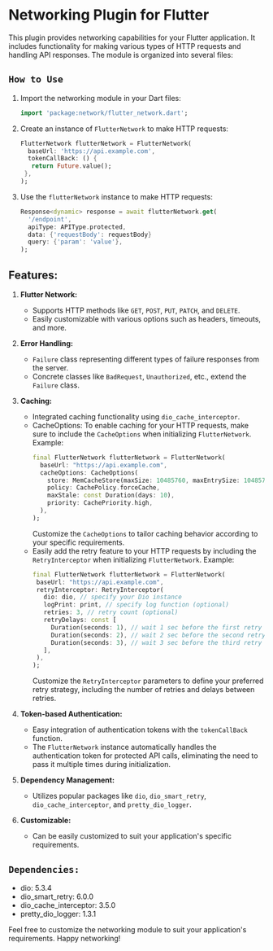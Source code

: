 # Networking Plugin for Flutter

This plugin provides networking capabilities for your Flutter application. It includes functionality for making various types of HTTP requests and handling API responses. The module is organized into several files:

## `How to Use`

1. Import the networking module in your Dart files:
   ```dart
   import 'package:network/flutter_network.dart';
   ```

2. Create an instance of `FlutterNetwork` to make HTTP requests:
   ```dart
   FlutterNetwork flutterNetwork = FlutterNetwork(
     baseUrl: 'https://api.example.com',
     tokenCallBack: () {
      return Future.value();
    },
   );
   ```

3. Use the `flutterNetwork` instance to make HTTP requests:
   ```dart
   Response<dynamic> response = await flutterNetwork.get(
     '/endpoint',
     apiType: APIType.protected,
     data: {'requestBody': requestBody}  
     query: {'param': 'value'},
   );
   ```

## Features:

1. **Flutter Network:**
   - Supports HTTP methods like `GET`, `POST`, `PUT`, `PATCH`, and `DELETE`.
   - Easily customizable with various options such as headers, timeouts, and more.

2. **Error Handling:**
   - `Failure` class representing different types of failure responses from the server.
   - Concrete classes like `BadRequest`, `Unauthorized`, etc., extend the `Failure` class.

3. **Caching:**
   - Integrated caching functionality using `dio_cache_interceptor`.
   - CacheOptions: To enable caching for your HTTP requests, make sure to include the `CacheOptions` when initializing `FlutterNetwork`. Example:
      ```dart
      final FlutterNetwork flutterNetwork = FlutterNetwork(
        baseUrl: "https://api.example.com",
        cacheOptions: CacheOptions(
          store: MemCacheStore(maxSize: 10485760, maxEntrySize: 1048576),
          policy: CachePolicy.forceCache,
          maxStale: const Duration(days: 10),
          priority: CachePriority.high,
        ),
      );
      ```
     Customize the `CacheOptions` to tailor caching behavior according to your specific requirements.
   - Easily add the retry feature to your HTTP requests by including the `RetryInterceptor` when initializing `FlutterNetwork`. Example:
     ```dart
     final FlutterNetwork flutterNetwork = FlutterNetwork(
      baseUrl: "https://api.example.com",
      retryInterceptor: RetryInterceptor(
        dio: dio, // specify your Dio instance
        logPrint: print, // specify log function (optional)
        retries: 3, // retry count (optional)
        retryDelays: const [
          Duration(seconds: 1), // wait 1 sec before the first retry
          Duration(seconds: 2), // wait 2 sec before the second retry
          Duration(seconds: 3), // wait 3 sec before the third retry
        ],
      ),
     );
     ```
     Customize the `RetryInterceptor` parameters to define your preferred retry strategy, including the number of retries and delays between retries.

4. **Token-based Authentication:**
   - Easy integration of authentication tokens with the `tokenCallBack` function.
   - The `FlutterNetwork` instance automatically handles the authentication token for protected API calls, eliminating the need to pass it multiple times during initialization.

5. **Dependency Management:**
   - Utilizes popular packages like `dio`, `dio_smart_retry`, `dio_cache_interceptor`, and `pretty_dio_logger`.

6. **Customizable:**
   - Can be easily customized to suit your application's specific requirements.

## `Dependencies:`
   - dio: 5.3.4
   - dio_smart_retry: 6.0.0
   - dio_cache_interceptor: 3.5.0
   - pretty_dio_logger: 1.3.1

Feel free to customize the networking module to suit your application's requirements. Happy networking!
